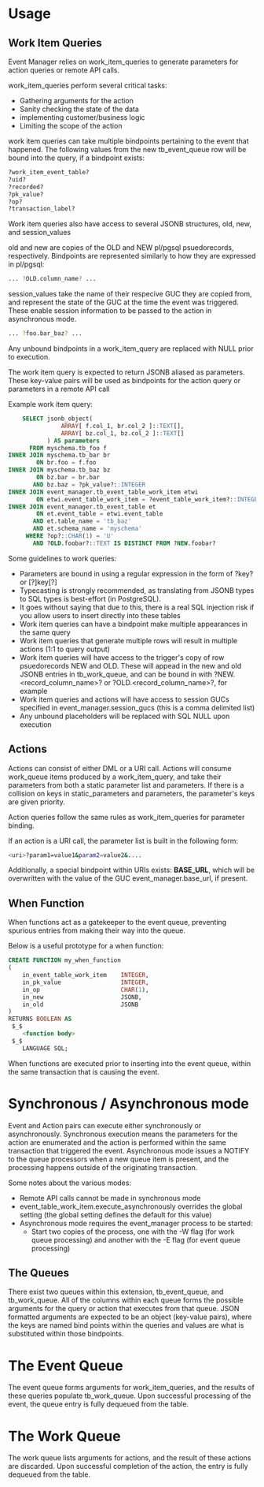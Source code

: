 # Usage

## Work Item Queries
Event Manager relies on work_item_queries to generate parameters for action queries or remote API calls.

work_item_queries perform several critical tasks:

* Gathering arguments for the action
* Sanity checking the state of the data
* implementing customer/business logic
* Limiting the scope of the action

work item queries can take multiple bindpoints pertaining to the event that happened.
The following values from the new tb_event_queue row will be bound into the query, if a bindpoint exists:

```bash
?work_item_event_table?
?uid?
?recorded?
?pk_value?
?op?
?transaction_label?
```

Work item queries also have access to several JSONB structures, old, new, and session_values

old and new are copies of the OLD and NEW pl/pgsql psuedorecords, respectively. Bindpoints are represented similarly to how they are expressed in pl/pgsql:
```bash
... ?OLD.column_name? ...
```

session_values take the name of their respecive GUC they are copied from, and represent the state of the GUC at the time the event was triggered. These enable session information to be passed to the action in asynchronous mode.
```bash
... ?foo.bar_baz? ...
```

Any unbound bindpoints in a work_item_query are replaced with NULL prior to execution.

The work item query is expected to return JSONB aliased as parameters. These key-value pairs will be used as bindpoints for the action query or parameters in a remote API call

Example work item query:

```sql
    SELECT jsonb_object(
               ARRAY[ f.col_1, br.col_2 ]::TEXT[],
               ARRAY[ bz.col_1, bz.col_2 ]::TEXT[]
           ) AS parameters
      FROM myschema.tb_foo f
INNER JOIN myschema.tb_bar br
        ON br.foo = f.foo
INNER JOIN myschema.tb_baz bz
        ON bz.bar = br.bar
       AND bz.baz = ?pk_value?::INTEGER
INNER JOIN event_manager.tb_event_table_work_item etwi
        ON etwi.event_table_work_item = ?event_table_work_item?::INTEGER
INNER JOIN event_manager.tb_event_table et
        ON et.event_table = etwi.event_table
       AND et.table_name = 'tb_baz'
       AND et.schema_name = 'myschema'
     WHERE ?op?::CHAR(1) = 'U'
       AND ?OLD.foobar?::TEXT IS DISTINCT FROM ?NEW.foobar?
```

Some guidelines to work queries:

* Parameters are bound in using a regular expression in the form of \?key\? or [?]key[?]
* Typecasting is strongly recommended, as translating from JSONB types to SQL types is best-effort (in PostgreSQL).
* It goes without saying that due to this, there is a real SQL injection risk if you allow users to insert directly into these tables
* Work item queries can have a bindpoint make multiple appearances in the same query
* Work item queries that generate multiple rows will result in multiple actions (1:1 to query output)
* Work item queries will have access to the trigger's copy of row psuedorecords NEW and OLD. These will appead in the new and old JSONB entries in tb_work_queue, and can be bound in with ?NEW.<record_column_name>? or ?OLD.<record_column_name>?, for example
* Work item queries and actions will have access to session GUCs specified in event_manager.session_gucs (this is a comma delimited list)
* Any unbound placeholders will be replaced with SQL NULL upon execution

## Actions

Actions can consist of either DML or a URI call.
Actions will consume work_queue items produced by a work_item_query, and take their parameters from both a static parameter list and parameters.
If there is a collision on keys in static_parameters and parameters, the parameter's keys are given priority.

Action queries follow the same rules as work_item_queries for parameter binding.

If an action is a URI call, the parameter list is built in the following form:
```bash
<uri>?param1=value1&param2=value2&....
```

Additionally, a special bindpoint within URIs exists: __BASE_URL__, which will be overwritten with the value of the GUC event_manager.base_url, if present.

## When Function

When functions act as a gatekeeper to the event queue, preventing spurious entries from making their way into the queue.

Below is a useful prototype for a when function:

```sql
CREATE FUNCTION my_when_function
(
    in_event_table_work_item    INTEGER,
    in_pk_value                 INTEGER,
    in_op                       CHAR(1),
    in_new                      JSONB,
    in_old                      JSONB
)
RETURNS BOOLEAN AS
 $_$
    <function body>
 $_$
    LANGUAGE SQL;
```

When functions are executed prior to inserting into the event queue, within the same transaction that is causing the event.

# Synchronous / Asynchronous mode

Event and Action pairs can execute either synchronously or asynchronously. Synchronous execution means the parameters for the action are enumerated and the action is performed within the same transaction that triggered the event. Asynchronous mode issues a NOTIFY to the queue processors when a new queue item is present, and the processing happens outside of the originating transaction.

Some notes about the various modes:

* Remote API calls cannot be made in synchronous mode
* event_table_work_item.execute_asynchronously overrides the global setting (the global setting defines the default for this value)
* Asynchronous mode requires the event_manager process to be started:
  * Start two copies of the process, one with the -W flag (for work queue processing) and another with the -E flag (for event queue processing)

## The Queues

There exist two queues within this extension, tb_event_queue, and tb_work_queue. All of the columns within each queue forms the possible arguments for the query or action that executes from that queue. JSON formatted arguments are expected to be an object (key-value pairs), where the keys are named bind points within the queries and values are what is substituted within those bindpoints.

# The Event Queue

The event queue forms arguments for work_item_queries, and the results of these queries populate tb_work_queue. Upon successful processing of the event, the queue entry is fully dequeued from the table.

# The Work Queue

The work queue lists arguments for actions, and the result of these actions are discarded. Upon successful completion of the action, the entry is fully dequeued from the table.

